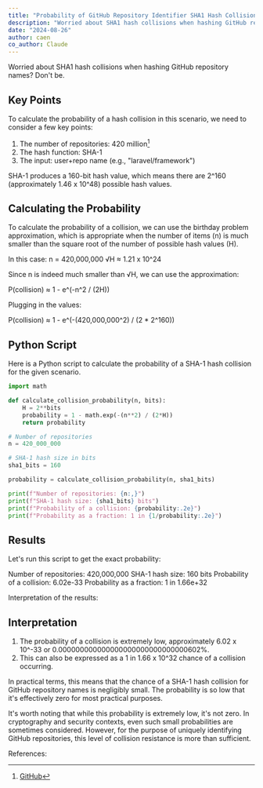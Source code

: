 ```yaml
---
title: "Probability of GitHub Repository Identifier SHA1 Hash Collisions"
description: "Worried about SHA1 hash collisions when hashing GitHub repository names? Don't be."
date: "2024-08-26"
author: caen
co_author: Claude
---
```


Worried about SHA1 hash collisions when hashing GitHub repository names? Don't be.

## Key Points

To calculate the probability of a hash collision in this scenario, we need to consider a few key points:

1. The number of repositories: 420 million[^1]
2. The hash function: SHA-1
3. The input: user+repo name (e.g., "laravel/framework")

SHA-1 produces a 160-bit hash value, which means there are 2^160 (approximately 1.46 x 10^48) possible hash values.

## Calculating the Probability

To calculate the probability of a collision, we can use the birthday problem approximation, which is appropriate when the number of items (n) is much smaller than the square root of the number of possible hash values (H).

In this case:
n = 420,000,000
√H ≈ 1.21 x 10^24

Since n is indeed much smaller than √H, we can use the approximation:

P(collision) ≈ 1 - e^(-n^2 / (2H))

Plugging in the values:

P(collision) ≈ 1 - e^(-(420,000,000^2) / (2 * 2^160))

## Python Script

Here is a Python script to calculate the probability of a SHA-1 hash collision for the given scenario.

```python
import math

def calculate_collision_probability(n, bits):
    H = 2**bits
    probability = 1 - math.exp(-(n**2) / (2*H))
    return probability

# Number of repositories
n = 420_000_000

# SHA-1 hash size in bits
sha1_bits = 160

probability = calculate_collision_probability(n, sha1_bits)

print(f"Number of repositories: {n:,}")
print(f"SHA-1 hash size: {sha1_bits} bits")
print(f"Probability of a collision: {probability:.2e}")
print(f"Probability as a fraction: 1 in {1/probability:.2e}")

```

## Results

Let's run this script to get the exact probability:

Number of repositories: 420,000,000
SHA-1 hash size: 160 bits
Probability of a collision: 6.02e-33
Probability as a fraction: 1 in 1.66e+32

Interpretation of the results:

## Interpretation

1. The probability of a collision is extremely low, approximately 6.02 x 10^-33 or 0.000000000000000000000000000000602%.
2. This can also be expressed as a 1 in 1.66 x 10^32 chance of a collision occurring.

In practical terms, this means that the chance of a SHA-1 hash collision for GitHub repository names is negligibly small. The probability is so low that it's effectively zero for most practical purposes.

It's worth noting that while this probability is extremely low, it's not zero. In cryptography and security contexts, even such small probabilities are sometimes considered. However, for the purpose of uniquely identifying GitHub repositories, this level of collision resistance is more than sufficient.


References:

[^1]: [GitHub](https://github.com/about)
